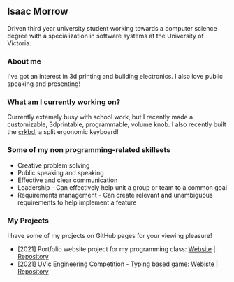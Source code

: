## Isaac Morrow
Driven third year university student working towards a computer science degree with a specialization in software systems at the University of Victoria.

### About me
I've got an interest in 3d printing and building electronics. I also love public speaking and presenting!

### What am I currently working on?
Currently extemely busy with school work, but I recently made a customizable, 3dprintable, programmable, volume knob. I also recently built the [crkbd](https://github.com/foostan/crkbd), a split ergonomic keyboard!

### Some of my non programming-related skillsets
- Creative problem solving
- Public speaking and speaking
- Effective and clear communication
- Leadership - Can effectively help unit a group or team to a common goal
- Requirements management - Can create relevant and unambiguous requirements to help implement a feature

### My Projects
I have some of my projects on GitHub pages for your viewing pleasure!
- [2021] Portfolio website project for my programming class: [Website](https://toranian.github.io/portfolio-project/) | [Repository](https://github.com/Toranian/word-duels)
- [2021] UVic Engineering Competition - Typing based game: [Webiste](https://toranian.github.io/word-duels/) | [Repository](https://github.com/Toranian/portfolio-project)

